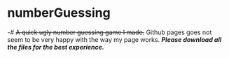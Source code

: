 # numberGuessing
-# ~~A quick ugly number guessing game I made.~~
Github pages goes not seem to be very happy with the way my page works. __***Please download all the files for the best experience.***__
